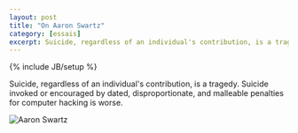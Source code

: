 ```yaml
---
layout: post
title: "On Aaron Swartz"
category: [essais]
excerpt: Suicide, regardless of an individual's contribution, is a tragedy.
---
```

{% include JB/setup %}

Suicide, regardless of an individual's contribution, is a tragedy. Suicide invoked or encouraged by dated, disproportionate, and malleable penalties for computer hacking is worse.

![Aaron Swartz](assets/imagesaaron-schwartz.png)